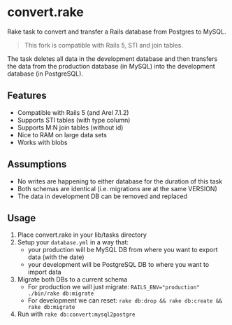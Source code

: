 # convert.rake

Rake task to convert and transfer a Rails database from Postgres to MySQL.

> This fork is compatible with Rails 5, STI and join tables.

The task deletes all data in the development database and then
transfers the data from the production database (in MySQL) into the development
database (in PostgreSQL).

## Features

* Compatible with Rails 5 (and Arel 7.1.2)
* Supports STI tables (with type column)
* Supports M:N join tables (without id)
* Nice to RAM on large data sets
* Works with blobs

## Assumptions

* No writes are happening to either database for the duration of this task
* Both schemas are identical (i.e. migrations are at the same VERSION)
* The data in development DB can be removed and replaced

## Usage

1. Place convert.rake in your lib/tasks directory
2. Setup your `database.yml` in a way that:
   - your production will be MySQL DB from where you want to export data (with the date)
   - your development will be PostgreSQL DB to where you want to import data
3. Migrate both DBs to a current schema
   - For production we will just migrate: `RAILS_ENV="production" ./bin/rake db:migrate`
   - For development we can reset: `rake db:drop && rake db:create && rake db:migrate`
4. Run with `rake db:convert:mysql2postgre`
